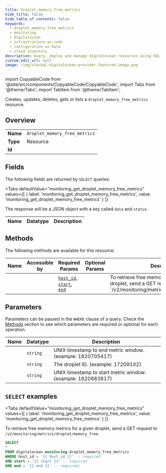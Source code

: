 ```yaml
--- 
title: droplet_memory_free_metrics
hide_title: false
hide_table_of_contents: false
keywords:
  - droplet_memory_free_metrics
  - monitoring
  - digitalocean
  - infrastructure-as-code
  - configuration-as-data
  - cloud inventory
description: Query, deploy and manage digitalocean resources using SQL
custom_edit_url: null
image: /img/stackql-digitalocean-provider-featured-image.png
---
```


import CopyableCode from '@site/src/components/CopyableCode/CopyableCode';
import Tabs from '@theme/Tabs';
import TabItem from '@theme/TabItem';

Creates, updates, deletes, gets or lists a <code>droplet_memory_free_metrics</code> resource.

## Overview
<table><tbody>
<tr><td><b>Name</b></td><td><code>droplet_memory_free_metrics</code></td></tr>
<tr><td><b>Type</b></td><td>Resource</td></tr>
<tr><td><b>Id</b></td><td><CopyableCode code="digitalocean.monitoring.droplet_memory_free_metrics" /></td></tr>
</tbody></table>

## Fields

The following fields are returned by `SELECT` queries:

<Tabs
    defaultValue="monitoring_get_droplet_memory_free_metrics"
    values={[
        { label: 'monitoring_get_droplet_memory_free_metrics', value: 'monitoring_get_droplet_memory_free_metrics' }
    ]}
>
<TabItem value="monitoring_get_droplet_memory_free_metrics">

The response will be a JSON object with a key called `data` and `status`.

<table>
<thead>
    <tr>
    <th>Name</th>
    <th>Datatype</th>
    <th>Description</th>
    </tr>
</thead>
<tbody>
</tbody>
</table>
</TabItem>
</Tabs>

## Methods

The following methods are available for this resource:

<table>
<thead>
    <tr>
    <th>Name</th>
    <th>Accessible by</th>
    <th>Required Params</th>
    <th>Optional Params</th>
    <th>Description</th>
    </tr>
</thead>
<tbody>
<tr>
    <td><a href="#monitoring_get_droplet_memory_free_metrics"><CopyableCode code="monitoring_get_droplet_memory_free_metrics" /></a></td>
    <td><CopyableCode code="select" /></td>
    <td><a href="#parameter-host_id"><code>host_id</code></a>, <a href="#parameter-start"><code>start</code></a>, <a href="#parameter-end"><code>end</code></a></td>
    <td></td>
    <td>To retrieve free memory metrics for a given droplet, send a GET request to `/v2/monitoring/metrics/droplet/memory_free`.</td>
</tr>
</tbody>
</table>

## Parameters

Parameters can be passed in the `WHERE` clause of a query. Check the [Methods](#methods) section to see which parameters are required or optional for each operation.

<table>
<thead>
    <tr>
    <th>Name</th>
    <th>Datatype</th>
    <th>Description</th>
    </tr>
</thead>
<tbody>
<tr id="parameter-end">
    <td><CopyableCode code="end" /></td>
    <td><code>string</code></td>
    <td>UNIX timestamp to end metric window. (example: 1620705417)</td>
</tr>
<tr id="parameter-host_id">
    <td><CopyableCode code="host_id" /></td>
    <td><code>string</code></td>
    <td>The droplet ID. (example: 17209102)</td>
</tr>
<tr id="parameter-start">
    <td><CopyableCode code="start" /></td>
    <td><code>string</code></td>
    <td>UNIX timestamp to start metric window. (example: 1620683817)</td>
</tr>
</tbody>
</table>

## `SELECT` examples

<Tabs
    defaultValue="monitoring_get_droplet_memory_free_metrics"
    values={[
        { label: 'monitoring_get_droplet_memory_free_metrics', value: 'monitoring_get_droplet_memory_free_metrics' }
    ]}
>
<TabItem value="monitoring_get_droplet_memory_free_metrics">

To retrieve free memory metrics for a given droplet, send a GET request to `/v2/monitoring/metrics/droplet/memory_free`.

```sql
SELECT
*
FROM digitalocean.monitoring.droplet_memory_free_metrics
WHERE host_id = '{{ host_id }}' -- required
AND start = '{{ start }}' -- required
AND end = '{{ end }}' -- required;
```
</TabItem>
</Tabs>
